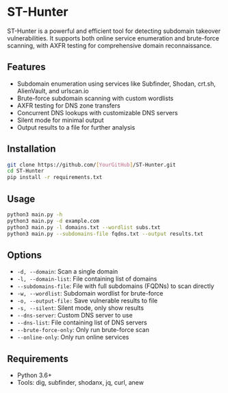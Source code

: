 # ST-Hunter
ST-Hunter is a powerful and efficient tool for detecting subdomain takeover vulnerabilities. It supports both online service enumeration and brute-force scanning, with AXFR testing for comprehensive domain reconnaissance.

## Features
- Subdomain enumeration using services like Subfinder, Shodan, crt.sh, AlienVault, and urlscan.io
- Brute-force subdomain scanning with custom wordlists
- AXFR testing for DNS zone transfers
- Concurrent DNS lookups with customizable DNS servers
- Silent mode for minimal output
- Output results to a file for further analysis

## Installation
```bash
git clone https://github.com/[YourGitHub]/ST-Hunter.git
cd ST-Hunter
pip install -r requirements.txt
```

## Usage 
```bash
python3 main.py -h
python3 main.py -d example.com
python3 main.py -l domains.txt --wordlist subs.txt
python3 main.py --subdomains-file fqdns.txt --output results.txt
```

## Options
* `-d, --domain`: Scan a single domain
* `-l, --domain-list`: File containing list of domains
* `--subdomains-file`: File with full subdomains (FQDNs) to scan directly
* `-w, --wordlist`: Subdomain wordlist for brute-force
* `-o, --output-file:` Save vulnerable results to file
* `-s, --silent`: Silent mode, only show results
* `--dns-server`: Custom DNS server to use
* `--dns-list`: File containing list of DNS servers
* `--brute-force-only`: Only run brute-force scan
* `--online-only`: Only run online services

## Requirements
- Python 3.6+
- Tools: dig, subfinder, shodanx, jq, curl, anew
